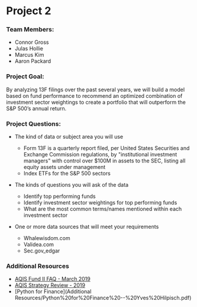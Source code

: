 # Project 2

### Team Members:
- Connor Gross
- Julas Hollie
- Marcus Kim
- Aaron Packard

### Project Goal:
By analyzing 13F filings over the past several years, we will build a model based on fund performance to recommend an optimized combination of investment sector weightings to create a portfolio that will outperform the S&P 500’s annual return.

### Project Questions:
- The kind of data or subject area you will use
  -	Form 13F is a quarterly report filed, per United States Securities and Exchange Commission regulations, by "institutional investment managers" with control over $100M in assets to the SEC, listing all equity assets under management
  -	Index ETFs for the S&P 500 sectors

- The kinds of questions you will ask of the data
  -	Identify top performing funds
  -	Identify investment sector weightings for top performing funds
  -	What are the most common terms/names mentioned within each investment sector
  
- One or more data sources that will meet your requirements
  -	Whalewisdom.com
  -	Validea.com
  -	Sec.gov_edgar


### Additional Resources
- [AQIS Fund II FAQ - March 2019](Additional%20Resources/AQIS%20Fund%20II%20FAQ%20-%20March%202019.pdf)
- [AQIS Strategy Review - 2019](Additional%20Resources/AQIS%20Strategy%20Review%20-%202019.pdf)
- [Python for Finance](Additional Resources/Python%20for%20Finance%20--%20Yves%20Hilpisch.pdf)
